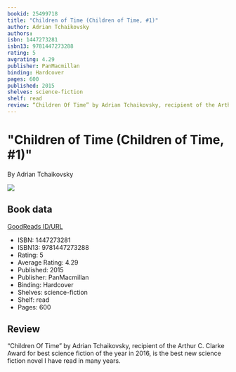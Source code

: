 ```yaml
---
bookid: 25499718
title: "Children of Time (Children of Time, #1)"
author: Adrian Tchaikovsky
authors: 
isbn: 1447273281
isbn13: 9781447273288
rating: 5
avgrating: 4.29
publisher: PanMacmillan
binding: Hardcover
pages: 600
published: 2015
shelves: science-fiction
shelf: read
review: “Children Of Time” by Adrian Tchaikovsky, recipient of the Arthur C. Clarke Award for best science fiction of the year in 2016, is the best new science fiction novel I have read in many years.
---
```


# "Children of Time (Children of Time, #1)"

By Adrian Tchaikovsky

![](https://i.gr-assets.com/images/S/compressed.photo.goodreads.com/books/1431014197l/25499718.jpg)

## Book data

[GoodReads ID/URL](https://www.goodreads.com/book/show/25499718)

- ISBN: 1447273281
- ISBN13: 9781447273288
- Rating: 5
- Average Rating: 4.29
- Published: 2015
- Publisher: PanMacmillan
- Binding: Hardcover
- Shelves: science-fiction
- Shelf: read
- Pages: 600

## Review

“Children Of Time” by Adrian Tchaikovsky, recipient of the Arthur C. Clarke Award for best science fiction of the year in 2016, is the best new science fiction novel I have read in many years.

